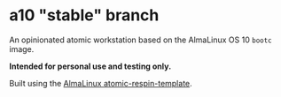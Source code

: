# a10 "stable" branch

An opinionated atomic workstation based on the AlmaLinux OS 10 `bootc` image.

**Intended for personal use and testing only.**

Built using the [AlmaLinux atomic-respin-template](https://github.com/AlmaLinux/atomic-respin-template).